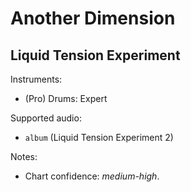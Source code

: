# Another Dimension

## Liquid Tension Experiment

Instruments:

  * (Pro) Drums: Expert

Supported audio:

  * `album` (Liquid Tension Experiment 2)

Notes:

  * Chart confidence: *medium-high*.
